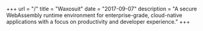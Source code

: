 +++
url = "/"
title = "Waxosuit"
date = "2017-09-07"
description = "A secure WebAssembly runtime environment for enterprise-grade, cloud-native applications with a focus on productivity and developer experience."
+++
